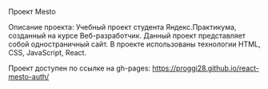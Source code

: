Проект Mesto

Описание проекта:
Учебный проект студента Яндекс.Практикума, созданный на курсе Веб-разработчик. Данный проект представляет собой одностраничный сайт. В проекте использованы
технологии HTML, CSS, JavaScript, React.

Проект доступен по ссылке на gh-pages: https://proggi28.github.io/react-mesto-auth/